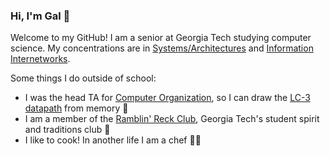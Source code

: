 ### Hi, I'm Gal 👋

Welcome to my GitHub!
I am a senior at Georgia Tech studying computer science. My concentrations are in [Systems/Architectures](https://www.cc.gatech.edu/academics/threads/systems-architecture) and [Information Internetworks](https://www.cc.gatech.edu/academics/threads/information-internetworks).

Some things I do outside of school:
- I was the head TA for [Computer Organization](https://github.com/gt-cs2110), so I can draw the [LC-3 datapath](https://www.google.com/search?q=lc-3+datapath&udm=2) from memory 👾
- I am a member of the [Ramblin' Reck Club](https://reckclub.org/), Georgia Tech's student spirit and traditions club 🚗
- I like to cook! In another life I am a chef 👨‍🍳
